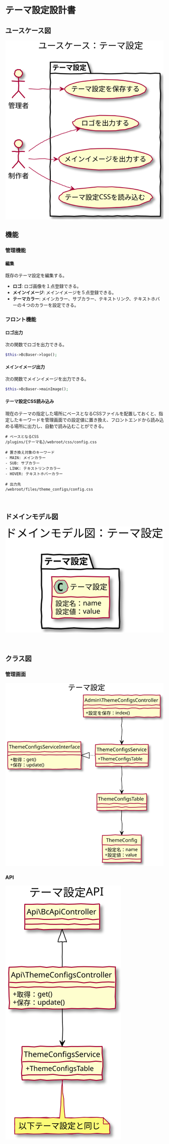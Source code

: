 # テーマ設定設計書

## ユースケース図
![ユースケース図：テーマ設定](../../../svg/use_case/bc-theme-config/theme_configs.svg)

## 機能
### 管理機能
#### 編集
既存のテーマ設定を編集する。
- **ロゴ**: ロゴ画像を１点登録できる。
- **メインイメージ**: メインイメージを５点登録できる。
- **テーマカラー**: メインカラー、サブカラー、テキストリンク、テキストホバーの４つのカラーを設定できる。

### フロント機能
#### ロゴ出力
次の関数でロゴを出力できる。
```php
$this->BcBaser->logo();
```
#### メインイメージ出力
次の関数でメインイメージを出力できる。
```php
$this->BcBaser->mainImage();
```
#### テーマ設定CSS読み込み
現在のテーマの指定した場所にベースとなるCSSファイルを配置しておくと、指定したキーワードを管理画面での設定値に置き換え、フロントエンドから読み込める場所に出力し、自動で読み込むことができる。

```shell
# ベースとなるCSS
/plugins/{テーマ名}/webroot/css/config.css

# 置き換え対象のキーワード
- MAIN: メインカラー
- SUB: サブカラー
- LINK: テキストリンクカラー
- HOVER: テキストホバーカラー

# 出力先
/webroot/files/theme_configs/config.css
```

　
## ドメインモデル図
![ドメインモデル図：テーマ設定](../../../svg/domain_model/bc-theme-config/theme_configs.svg)

　
## クラス図
### 管理画面
![クラス図：テーマ設定管理](../../../svg/class/bc-theme-config/manage_theme_configs.svg)


### API
![クラス図：テーマ設定管理](../../../svg/class/bc-theme-config/api_theme_configs.svg) 

